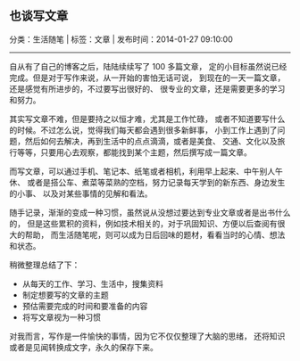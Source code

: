 ## 也谈写文章

分类：生活随笔 | 标签：文章 | 发布时间：2014-01-27 09:10:00

___

自从有了自己的博客之后，陆陆续续写了 100 多篇文章，
定的小目标虽然说已经完成。但是对于写作来说，从一开始的害怕无话可说，
到现在的一天一篇文章，还是感觉有所进步的，不过要写出很好的、
很专业的文章，还是需要更多的学习和努力。

其实写文章不难，但是要持之以恒才难，尤其是工作忙碌，
或者不知道要写什么的时候。不过怎么说，觉得我们每天都会遇到很多新鲜事，
小到工作上遇到了问题，然后如何去解决，再到生活中的点点滴滴，或者是美食、
交通、文化以及旅行等等，只要用心去观察，都能找到某个主题，然后撰写成一篇文章。

而写文章，可以通过手机、笔记本、纸笔或者相机，利用早上起来、中午别人午休、
或者是搭公车、煮菜等菜熟的空档，努力记录每天学到的新东西、身边发生的小事、
以及对某些事情的见解和看法。

随手记录，渐渐的变成一种习惯，虽然说从没想过要达到专业文章或者是出书什么的，
但是这些累积的资料，例如技术相关的，对于巩固知识、方便以后查阅有很大的帮助，
而生活随笔呢，则可以成为日后回味的题材，看看当时的心情、想法和状态。

稍微整理总结了下：

* 从每天的工作、学习、生活中，搜集资料
* 制定想要写的文章的主题
* 预估需要完成的时间和要准备的内容
* 将写文章视为一种习惯

对我而言，写作是一件愉快的事情，因为它不仅仅整理了大脑的思绪，
还将知识或者是见闻转换成文字，永久的保存下来。